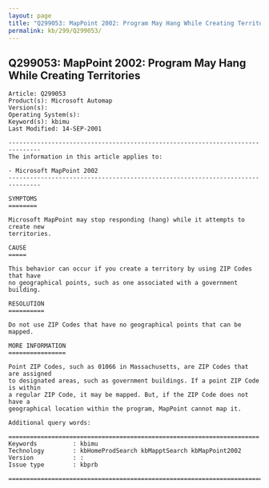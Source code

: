 ```yaml
---
layout: page
title: "Q299053: MapPoint 2002: Program May Hang While Creating Territories"
permalink: kb/299/Q299053/
---
```


## Q299053: MapPoint 2002: Program May Hang While Creating Territories

	Article: Q299053
	Product(s): Microsoft Automap
	Version(s): 
	Operating System(s): 
	Keyword(s): kbimu
	Last Modified: 14-SEP-2001
	
	-------------------------------------------------------------------------------
	The information in this article applies to:
	
	- Microsoft MapPoint 2002 
	-------------------------------------------------------------------------------
	
	SYMPTOMS
	========
	
	Microsoft MapPoint may stop responding (hang) while it attempts to create new
	territories.
	
	CAUSE
	=====
	
	This behavior can occur if you create a territory by using ZIP Codes that have
	no geographical points, such as one associated with a government building.
	
	RESOLUTION
	==========
	
	Do not use ZIP Codes that have no geographical points that can be mapped.
	
	MORE INFORMATION
	================
	
	Point ZIP Codes, such as 01066 in Massachusetts, are ZIP Codes that are assigned
	to designated areas, such as government buildings. If a point ZIP Code is within
	a regular ZIP Code, it may be mapped. But, if the ZIP Code does not have a
	geographical location within the program, MapPoint cannot map it.
	
	Additional query words:
	
	======================================================================
	Keywords          : kbimu 
	Technology        : kbHomeProdSearch kbMapptSearch kbMapPoint2002
	Version           : :
	Issue type        : kbprb
	
	=============================================================================
	
